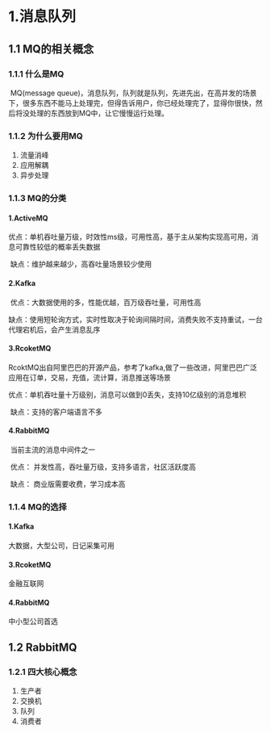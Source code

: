 # 1.消息队列

## 1.1 MQ的相关概念

### 1.1.1 什么是MQ

​	MQ(message queue)，消息队列，队列就是队列，先进先出，在高并发的场景下，很多东西不能马上处理完，但得告诉用户，你已经处理完了，显得你很快，然后将没处理的东西放到MQ中，让它慢慢运行处理。

### 1.1.2 为什么要用MQ 

1. 流量消峰
2. 应用解耦
3. 异步处理

### 1.1.3 MQ的分类

#### 1.ActiveMQ

​	优点：单机吞吐量万级，时效性ms级，可用性高，基于主从架构实现高可用，消息可靠性较低的概率丢失数据

​	缺点：维护越来越少，高吞吐量场景较少使用

#### 2.Kafka

​	优点：大数据使用的多，性能优越，百万级吞吐量，可用性高

​	缺点：使用短轮询方式，实时性取决于轮询间隔时间，消费失败不支持重试，一台代理宕机后，会产生消息乱序

#### 3.RcoketMQ

​	RcoktMQ出自阿里巴巴的开源产品，参考了kafka,做了一些改进，阿里巴巴广泛应用在订单，交易，充值，流计算，消息推送等场景

​	优点：单机吞吐量十万级别，消息可以做到0丢失，支持10亿级别的消息堆积

​	缺点：支持的客户端语言不多

#### 4.RabbitMQ

​	当前主流的消息中间件之一

​	优点： 并发性高，吞吐量万级，支持多语言，社区活跃度高

​	缺点： 商业版需要收费，学习成本高

### 1.1.4 MQ的选择

#### 1.Kafka

大数据，大型公司，日记采集可用

#### 3.RcoketMQ

金融互联网

#### 4.RabbitMQ

中小型公司首选

## 1.2 RabbitMQ

### 1.2.1 四大核心概念

1. 生产者
2. 交换机
3. 队列
4. 消费者
